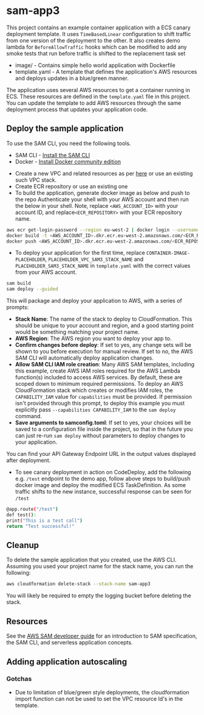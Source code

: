 # sam-app3

This project contains an example container application with a ECS canary deployment template.
It uses `TimeBasedLinear` configuration to shift traffic from one version of the deployment to the other.
It also creates demo lambda for `BeforeAllowTraffic` hooks which can be modified to add any smoke tests that run before traffic is shifted to the replacement task set 

- image/ - Contains simple hello world application with Dockerfile
- template.yaml - A template that defines the application's AWS resources and deploys updates in a blue/green manner.

The application uses several AWS resources to get a container running in ECS. These resources are defined in the `template.yaml` file in this project. You can update the template to add AWS resources through the same deployment process that updates your application code.


## Deploy the sample application

To use the SAM CLI, you need the following tools.

* SAM CLI - [Install the SAM CLI](https://docs.aws.amazon.com/serverless-application-model/latest/developerguide/serverless-sam-cli-install.html)
* Docker - [Install Docker community edition](https://hub.docker.com/search/?type=edition&offering=community)

- Create a new VPC and related resources as per [here]( https://govukverify.atlassian.net/wiki/spaces/PLAT/pages/3248357398/How+to+prepare+AWS+accounts+to+verify+container+signatures) or use an existing such VPC stack.
- Create ECR repository or use an existing one
- To build the application, generate docker image as below and push to the repo
  Authenticate your shell with your AWS account and then run the below in your shell. Note, replace `<AWS_ACCOUNT_ID>` with your account ID, and replace`<ECR_REPOSITORY>` with your ECR repository name.
```bash
aws ecr get-login-password --region eu-west-2 | docker login --username AWS --password-stdin <AWS_ACCOUNT_ID>.dkr.ecr.eu-west-2.amazonaws.com
docker build -t <AWS_ACCOUNT_ID>.dkr.ecr.eu-west-2.amazonaws.com/<ECR_REPOSITORY>:latest image/
docker push <AWS_ACCOUNT_ID>.dkr.ecr.eu-west-2.amazonaws.com/<ECR_REPOSITORY>:latest
```
- To deploy your application for the first time, replace `CONTAINER-IMAGE-PLACEHOLDER`, `PLACEHOLDER_VPC_SAM3_STACK_NAME` and `PLACEHOLDER_SAM3_STACK_NAME` in `template.yaml` with the correct values from your AWS account.
```bash
sam build
sam deploy --guided
```
This will package and deploy your application to AWS, with a series of prompts:

* **Stack Name**: The name of the stack to deploy to CloudFormation. This should be unique to your account and region, and a good starting point would be something matching your project name.
* **AWS Region**: The AWS region you want to deploy your app to.
* **Confirm changes before deploy**: If set to yes, any change sets will be shown to you before execution for manual review. If set to no, the AWS SAM CLI will automatically deploy application changes.
* **Allow SAM CLI IAM role creation**: Many AWS SAM templates, including this example, create AWS IAM roles required for the AWS Lambda function(s) included to access AWS services. By default, these are scoped down to minimum required permissions. To deploy an AWS CloudFormation stack which creates or modifies IAM roles, the `CAPABILITY_IAM` value for `capabilities` must be provided. If permission isn't provided through this prompt, to deploy this example you must explicitly pass `--capabilities CAPABILITY_IAM` to the `sam deploy` command.
* **Save arguments to samconfig.toml**: If set to yes, your choices will be saved to a configuration file inside the project, so that in the future you can just re-run `sam deploy` without parameters to deploy changes to your application.

You can find your API Gateway Endpoint URL in the output values displayed after deployment.

- To see canary deployment in action on CodeDeploy, add the following e.g. `/test` endpoint to the demo app, follow above steps to build/push docker image and deploy the modified ECS TaskDefinition.
  As some traffic shifts to the new instance, successful response can be seen for `/test`

```bash
@app.route("/test")
def test():
print("This is a test call")
return "Test successful!"
```

## Cleanup

To delete the sample application that you created, use the AWS CLI. Assuming you used your project name for the stack name, you can run the following:

```bash
aws cloudformation delete-stack --stack-name sam-app3
```

You will likely be required to empty the logging bucket before deleting the stack.

## Resources

See the [AWS SAM developer guide](https://docs.aws.amazon.com/serverless-application-model/latest/developerguide/what-is-sam.html) for an introduction to SAM specification, the SAM CLI, and serverless application concepts.

## Adding application autoscaling

### Gotchas
- Due to limitation of blue/green style deployments, the cloudformation import function can not be used to set the VPC resource Id's in the template.
